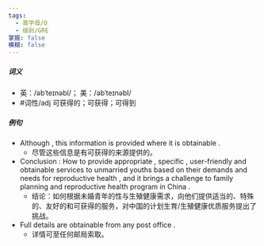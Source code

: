 ```yaml
---
tags:
  - 首字母/O
  - 级别/GRE
掌握: false
模糊: false
---
```

##### 词义
- 英：/əbˈteɪnəbl/； 美：/əbˈteɪnəbl/
- #词性/adj  可获得的；可获得；可得到
##### 例句
- Although , this information is provided where it is obtainable .
	- 尽管这些信息是有可获得的来源提供的。
- Conclusion : How to provide appropriate , specific , user-friendly and obtainable services to unmarried youths based on their demands and needs for reproductive health , and it brings a challenge to family planning and reproductive health program in China .
	- 结论：如何根据未婚青年的性与生殖健康需求，向他们提供适当的、特殊的、友好的和可获得的服务，对中国的计划生育\/生殖健康优质服务提出了挑战。
- Full details are obtainable from any post office .
	- 详情可至任何邮局索取。
